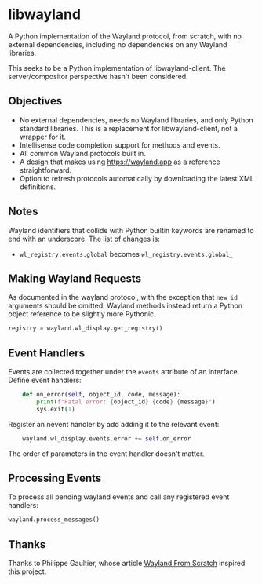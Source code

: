 # libwayland

A Python implementation of the Wayland protocol, from scratch, with no external dependencies, including no dependencies on any Wayland libraries.

This seeks to be a Python implementation of libwayland-client. The server/compositor perspective hasn't been considered.

## Objectives

* No external dependencies, needs no Wayland libraries, and only Python standard libraries. This is a replacement for libwayland-client, not a wrapper for it.
* Intellisense code completion support for methods and events.
* All common Wayland protocols built in.
* A design that makes using https://wayland.app as a reference straightforward.
* Option to refresh protocols automatically by downloading the latest XML definitions.

## Notes

Wayland identifiers that collide with Python builtin keywords are renamed to end with an underscore. The list of changes is:

* `wl_registry.events.global` becomes `wl_registry.events.global_`

## Making Wayland Requests

As documented in the wayland protocol, with the exception that `new_id` arguments should be omitted. Wayland methods instead return a Python object reference to be slightly more Pythonic.

```python
registry = wayland.wl_display.get_registry()
```

## Event Handlers

Events are collected together under the `events` attribute of an interface. Define event handlers:

```python
    def on_error(self, object_id, code, message):
        print(f"Fatal error: {object_id} {code} {message}")
        sys.exit(1)
```

Register an nevent handler by add adding it to the relevant event:

```python
    wayland.wl_display.events.error += self.on_error
```

The order of parameters in the event handler doesn't matter.

## Processing Events

To process all pending wayland events and call any registered event handlers:

```python
wayland.process_messages()
```

## Thanks

Thanks to Philippe Gaultier, whose article [Wayland From Scratch](https://gaultier.github.io/blog/wayland_from_scratch.html) inspired this project.

